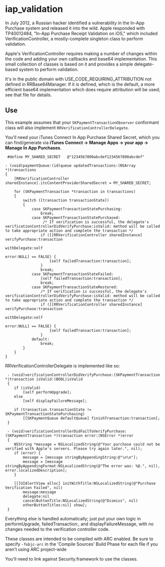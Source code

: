 iap_validation
================

In July 2012, a Russian hacker identified a vulnerability in the In-App Purchase system and released it into the wild. Apple responded with TP40012484, "In-App Purchase Receipt Validation on iOS," which included VerificationController, a mostly-complete singleton class to perform validation.

Apple's VerificationController requires making a number of changes within the code and  adding your own callbacks and base64 implementation. This small collection of classes is based on it and provides a simple delegate-based system to perform validation. 

It's in the public domain with USE_CODE_REQUIRING_ATTRIBUTION not defined in RRBase64Manager. If it *is* defined, which is the default, a more efficient base64 implementation which does require attribution will be used; see that file for details.

Use
--------

This example assumes that your `SKPaymentTransactionObserver` conformant class will also implement `RRVerificationControllerDelegate`.

You'll need your iTunes Connect In App Purchase Shared Secret, which you can find/generate via **iTunes Connect -> Manage Apps -> your app -> Manage In App Purchases**.

```
 #define MY_SHARED_SECRET	@"1234567890abcdef1234567890abcdef"
 
- (void)paymentQueue:(id)queue updatedTransactions:(NSArray *)transactions
{
	[RRVerificationController sharedInstance].itcContentProviderSharedSecret = MY_SHARED_SECRET;
 
	for (SKPaymentTransaction *transaction in transactions)
	{
		switch ([transaction transactionState])
		{
			case SKPaymentTransactionStatePurchasing:
				break;
			case SKPaymentTransactionStatePurchased:
			     /* If verification is successful, the delegate's verificationControllerDidVerifyPurchase:isValid: method will be called to take appropriate action and complete the transaction */
				if ([[RRVerificationController sharedInstance] verifyPurchase:transaction
																 withDelegate:self
																		error:NULL] == FALSE) {
					[self failedTransaction:transaction];
				}
				break;
			case SKPaymentTransactionStateFailed:
				[self failedTransaction:transaction];
				break;
			case SKPaymentTransactionStateRestored:
				/* If verification is successful, the delegate's verificationControllerDidVerifyPurchase:isValid: method will be called to take appropriate action and complete the transaction */
				if ([[RRVerificationController sharedInstance] verifyPurchase:transaction
																 withDelegate:self
																		error:NULL] == FALSE) {
					[self failedTransaction:transaction];
				}
			default:
				break;
		}
	}
}
```

RRVerificationControllerDelegate is implemented like so:

```
 - (void)verificationControllerDidVerifyPurchase:(SKPaymentTransaction *)transaction isValid:(BOOL)isValid
 {
	if (isValid)
		[self performUpgrade];
	else
		[self displayFailureMessage];
		
	if (transaction.transactionState != SKPaymentTransactionStatePurchasing)
		[[SKPaymentQueue defaultQueue] finishTransaction:transaction];
 }
 
 - (void)verificationControllerDidFailToVerifyPurchase:(SKPaymentTransaction *)transaction error:(NSError *)error
 {
	NSString *message = NSLocalizedString(@"Your purchase could not be verified with Apple's servers. Please try again later.", nil);
	if (error) {
		message = [message stringByAppendingString:@"\n\n"];
		message = [message stringByAppendingFormat:NSLocalizedString(@"The error was: %@.", nil), error.localizedDescription];
	}
 
	[[[UIAlertView alloc] initWithTitle:NSLocalizedString(@"Purchase Verification Failed", nil)
		message:message
		delegate:nil
		cancelButtonTitle:NSLocalizedString(@"Dismiss", nil)
		otherButtonTitles:nil] show];
 }
```
Everything else is handled automatically; just put your own logic in performUpgrade, failedTransaction:, and displayFailureMessage, with no changes needed to the verification controller code.

These classes are intended to be compiled with ARC enabled. Be sure to specify `-fobjc-arc` in the 'Compile Sources' Build Phase for each file if you aren't using ARC project-wide 

You'll need to link against Security.framework to use the classes.